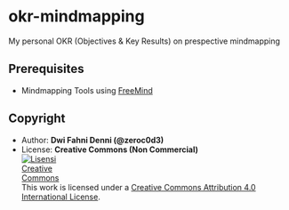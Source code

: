 # okr-mindmapping

My personal OKR (Objectives & Key Results) on prespective mindmapping

## Prerequisites
* Mindmapping Tools using [FreeMind](https://sourceforge.net/projects/freemind/)

## Copyright
* Author: **Dwi Fahni Denni (@zeroc0d3)**
* License: **Creative Commons (Non Commercial)**
  <br><a rel="license" href="http://creativecommons.org/licenses/by/4.0/"><img alt="Lisensi Creative Commons" style="border-width:0;max-width:100px" src="https://upload.wikimedia.org/wikipedia/commons/thumb/9/99/Cc-by-nc_icon.svg/320px-Cc-by-nc_icon.svg.png" /></a><br />This work is licensed under a <a rel="license" href="http://creativecommons.org/licenses/by/4.0/">Creative Commons Attribution 4.0 International License</a>.
